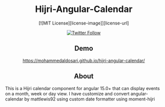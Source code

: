 <h1 align="center">Hijri-Angular-Calendar</h1>

<div align="center">
[![MIT License][license-image]][license-url]

[![Twitter Follow](https://img.shields.io/twitter/follow/mhwdosari.svg)](https://twitter.com/mhwdosari)

</div>

<h2 align="center">Demo</h2>

<div align="center">

https://mohammedaldosari.github.io/hijri-angular-calendar/

</div>

<h2 align="center">About</h2>

This is a Hijri calendar component for angular 15.0+ that can display events on a month, week or day view. I have customize and convert <a herf="https://mattlewis-github.com/angular-calendar/">angular-calendar</a> by <a herf="https://github.com/mattlewis92/angular-calendar/commits?author=mattlewis92">mattlewis92</a> using custom date formatter using <a herf="https://github.com/xsoh/moment-hijri">moment-hijri </a>

[license-url]: LICENSE
